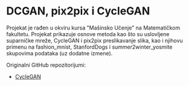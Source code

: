 # DCGAN, pix2pix i CycleGAN

Projekat je rađen u okviru kursa "Mašinsko Učenje" na Matematičkom fakultetu. 
Projekat prikazuje osnove metoda kao što su uslovljene suparničke mreže, CycleGAN i pix2pix preslikavanje slika, kao i njihovu primenu na fashion_mnist, StanfordDogs i summer2winter_yosmite skupovima podataka (uz dodatne izmene).

Originalni GitHub repozitorijumi:
-  [CycleGAN](https://github.com/junyanz/CycleGAN)
